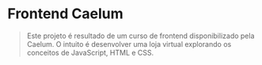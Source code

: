 # Frontend Caelum

> Este projeto é resultado de um curso de frontend disponibilizado pela Caelum. O intuito é desenvolver uma loja virtual explorando os conceitos de JavaScript, HTML e CSS.
